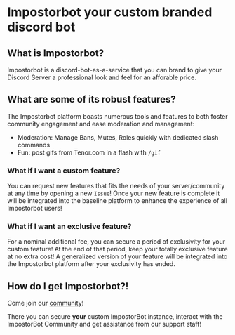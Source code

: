 # Impostorbot **your** custom branded discord bot

## What is Impostorbot?

Impostorbot is a discord-bot-as-a-service that you can brand to give your Discord Server a professional look and feel for an afforable price.

## What are some of its robust features?

The Impostorbot platform boasts numerous tools and features to both foster community engagement and ease moderation and management:

* Moderation: Manage Bans, Mutes, Roles quickly with dedicated slash commands
* Fun: post gifs from Tenor.com in a flash with `/gif`


### What if I want a custom feature?

You can request new features that fits the needs of your server/community at any time by opening a new `Issue`! Once your new feature is complete it will be integrated into the baseline platform to enhance the experience of all Impostorbot users!

### What if I want an exclusive feature?

For a nominal additional fee, you can secure a period of exclusivity for your custom feature!  At the end of that period, keep your totally exclusive feature at no extra cost! A generalized version of your feature will be integrated into the Impostorbot platform after your exclusivity has ended.

## How do I get Impostorbot?!

Come join our [community](https://discord.gg/9ZVTxZ863r)!

There you can secure **your** custom ImpostorBot instance, interact with the ImpostorBot Community and get assistance from our support staff! 
